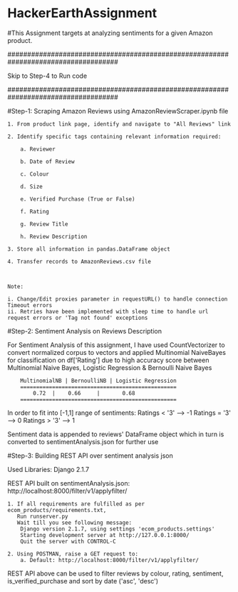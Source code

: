 # HackerEarthAssignment

#This Assignment targets at analyzing sentiments for a given Amazon product. 


####################################################################################

Skip to Step-4 to Run code


####################################################################################





#Step-1: Scraping Amazon Reviews using AmazonReviewScraper.ipynb file
	
	1. From product link page, identify and navigate to "All Reviews" link
	
	2. Identify specific tags containing relevant information required:
		
		a. Reviewer
		
		b. Date of Review
		
		c. Colour
		
		d. Size
		
		e. Verified Purchase (True or False)
		
		f. Rating
		
		g. Review Title
		
		h. Review Description
	
	3. Store all information in pandas.DataFrame object
	
	4. Transfer records to AmazonReviews.csv file
	
	

	Note: 
		
	i. Change/Edit proxies parameter in requestURL() to handle connection Timeout errors
	ii. Retries have been implemented with sleep time to handle url request errors or 'Tag not found' exceptions

#Step-2: Sentiment Analysis on Reviews Description

For Sentiment Analysis of this assignment, I have used CountVectorizer to convert normalized corpus to vectors and applied Multinomial NaiveBayes for classification on df['Rating'] due to high accuracy score between Multinomial Naive Bayes, Logistic Regression & Bernoulli Naive Bayes

		MultinomialNB | BernoulliNB | Logistic Regression
		=================================================
			0.72  |	   0.66	    |		0.68
		=================================================

In order to fit into [-1,1] range of sentiments:
	Ratings < '3' --> -1
	Ratings = '3' --> 0
	Ratings > '3' --> 1

Sentiment data is appended to reviews' DataFrame object which in turn is converted to sentimentAnalysis.json for further use

#Step-3: Building REST API over sentiment analysis json

Used Libraries: Django 2.1.7

REST API built on sentimentAnalysis.json: http://localhost:8000/filter/v1/applyfilter/

	1. If all requirements are fulfilled as per ecom_products/requirements.txt,
	   Run runserver.py
	   Wait till you see following message:
		Django version 2.1.7, using settings 'ecom_products.settings'
		Starting development server at http://127.0.0.1:8000/
		Quit the server with CONTROL-C

	2. Using POSTMAN, raise a GET request to:
		a. Default: http://localhost:8000/filter/v1/applyfilter/
		

REST API above can be used to filter reviews by colour, rating, sentiment, is_verified_purchase and sort by date ('asc', 'desc')
